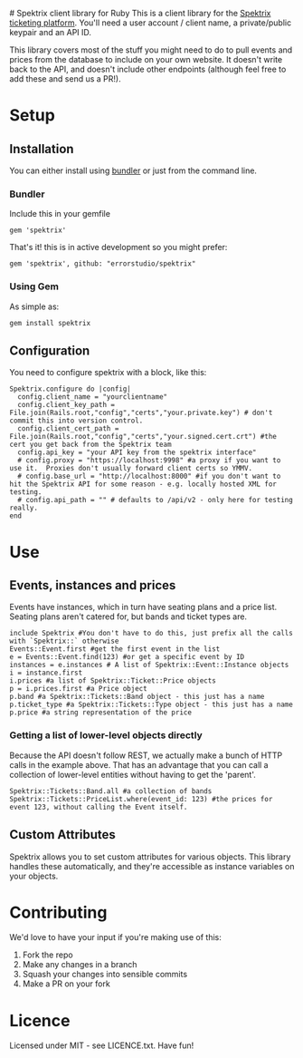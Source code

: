 # Spektrix client library for Ruby
This is a client library for the [Spektrix ticketing platform](https://www.spektrix.com/). You'll need a user account / client name, a private/public keypair and an API ID.

This library covers most of the stuff you might need to do to pull events and prices from the database to include on your own website. It doesn't write back to the API, and doesn't include other endpoints (although feel free to add these and send us a PR!).

# Setup

## Installation

You can either install using [bundler](http://bundler.io) or just from the command line.

### Bundler
Include this in your gemfile

`gem 'spektrix'`

That's it! this is in active development so you might prefer:

`gem 'spektrix', github: "errorstudio/spektrix"`
 
### Using Gem
As simple as:

`gem install spektrix`

## Configuration
You need to configure spektrix with a block, like this:

```
Spektrix.configure do |config|
  config.client_name = "yourclientname"
  config.client_key_path = File.join(Rails.root,"config","certs","your.private.key") # don't commit this into version control.
  config.client_cert_path = File.join(Rails.root,"config","certs","your.signed.cert.crt") #the cert you get back from the Spektrix team
  config.api_key = "your API key from the spektrix interface"
  # config.proxy = "https://localhost:9998" #a proxy if you want to use it.  Proxies don't usually forward client certs so YMMV.
  # config.base_url = "http://localhost:8000" #if you don't want to hit the Spektrix API for some reason - e.g. locally hosted XML for testing.
  # config.api_path = "" # defaults to /api/v2 - only here for testing really.
end
```

# Use

## Events, instances and prices
Events have instances, which in turn have seating plans and a price list. Seating plans aren't catered for, but bands and ticket types are.

```
include Spektrix #You don't have to do this, just prefix all the calls with `Spektrix::` otherwise
Events::Event.first #get the first event in the list
e = Events::Event.find(123) #or get a specific event by ID
instances = e.instances # A list of Spektrix::Event::Instance objects
i = instance.first
i.prices #a list of Spektrix::Ticket::Price objects
p = i.prices.first #a Price object
p.band #a Spektrix::Tickets::Band object - this just has a name
p.ticket_type #a Spektrix::Tickets::Type object - this just has a name
p.price #a string representation of the price
```

### Getting a list of lower-level objects directly
Because the API doesn't follow REST, we actually make a bunch of HTTP calls in the example above. That has an advantage that you can call a collection of lower-level entities without having to get the 'parent'.

```
Spektrix::Tickets::Band.all #a collection of bands
Spektrix::Tickets::PriceList.where(event_id: 123) #the prices for event 123, without calling the Event itself.
```

## Custom Attributes
Spektrix allows you to set custom attributes for various objects. This library handles these automatically, and they're accessible as instance variables on your objects.

# Contributing
We'd love to have your input if you're making use of this:

1. Fork the repo
2. Make any changes in a branch
3. Squash your changes into sensible commits
4. Make a PR on your fork

# Licence
Licensed under MIT - see LICENCE.txt. Have fun!








